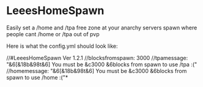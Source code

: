 # LeeesHomeSpawn
Easily set a /home and /tpa free zone at your anarchy servers spawn where people cant /home or /tpa out of pvp



Here is what the config.yml should look like:


//#LeeesHomeSpawn Ver 1.2.1
//blocksfromspawn: 3000
//tpamessage: "&6[&18b&98t&6] You must be &c3000 &6blocks from spawn to use /tpa :("
//homemessage: "&6[&18b&98t&6] You must be &c3000 &6blocks from spawn to use /home :("*
